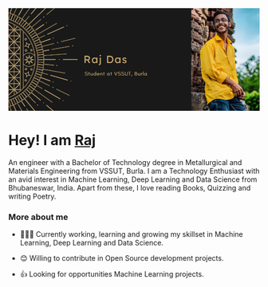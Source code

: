 <img src="https://github.com/rajdas2001/rajdas2001/blob/master/new-github-bg.png">

<h1>Hey! I am <a href="https://rajdas2001.github.io/rajdas/">Raj</a> </h1>

<p align = "center">

</p>
<p>An engineer with a Bachelor of Technology degree in Metallurgical and Materials Engineering from VSSUT, Burla. I am a Technology Enthusiast with an avid interest in Machine Learning, Deep Learning and Data Science from Bhubaneswar, India. Apart from these, I love reading Books, Quizzing and writing Poetry. <p>
   
   
   <h3>More about me</h3>
   
 
   
- 👨🏽‍💻 Currently working, learning and growing my skillset in Machine Learning, Deep Learning and Data Science.
- 😊 Willing to contribute in Open Source development projects.
- 👍 Looking for opportunities Machine Learning projects.


   <p></p>
<p align = "center">
</p>

   



<!--
**rajdas2001/rajdas2001** is a ✨ _special_ ✨ repository because its `README.md` (this file) appears on your GitHub profile.

Here are some ideas to get you started:

- 🔭 I’m currently working on ...
- 🌱 I’m currently learning ...
- 👯 I’m looking to collaborate on ...
- 🤔 I’m looking for help with ...
- 💬 Ask me about ...
- 📫 How to reach me: ...
- 😄 Pronouns: ...
- ⚡ Fun fact: ...
-->
